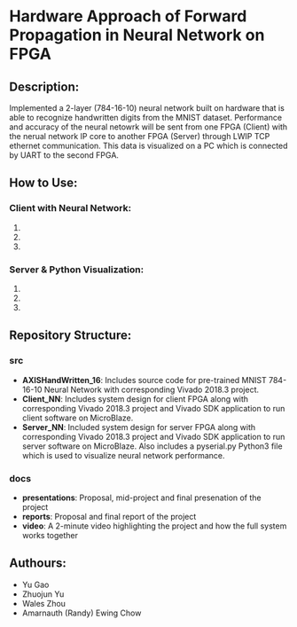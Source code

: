 # Hardware Approach of Forward Propagation in Neural Network on FPGA

## Description:
Implemented a 2-layer (784-16-10) neural network built on hardware that is able to recognize handwritten digits from the MNIST dataset. Performance and accuracy of the neural netowrk will be sent from one FPGA (Client) with the nerual network IP core to another FPGA (Server) through LWIP TCP ethernet communication. This data is visualized on a PC which is connected by UART to the second FPGA.

## How to Use:
### Client with Neural Network:
1.
2.
3.

### Server & Python Visualization:
1.
2.
3.

## Repository Structure:
### src
- **AXISHandWritten_16**: Includes source code for pre-trained MNIST 784-16-10 Neural Network with corresponding Vivado 2018.3 project.
- **Client_NN**: Includes system design for client FPGA along with corresponding Vivado 2018.3 project and Vivado SDK application to run client software on MicroBlaze.
- **Server_NN**: Included system design for server FPGA along with corresponding Vivado 2018.3 project and Vivado SDK application to run server software on MicroBlaze. Also includes a pyserial.py Python3 file which is used to visualize neural network performance.

### docs
- **presentations**: Proposal, mid-project and final presenation of the project
- **reports**: Proposal and final report of the project
- **video**: A 2-minute video highlighting the project and how the full system works together

## Authours:
- Yu Gao
- Zhuojun Yu
- Wales Zhou
- Amarnauth (Randy) Ewing Chow


